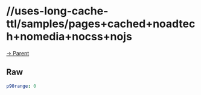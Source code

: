 
# //uses-long-cache-ttl/samples/pages+cached+noadtech+nomedia+nocss+nojs

[→ Parent](../..)


## Raw


```yaml
p90range: 0

```

